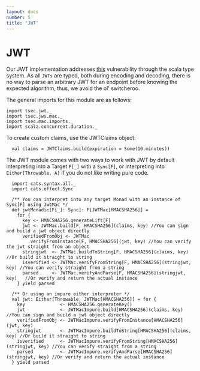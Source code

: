 ```yaml
---
layout: docs
number: 5
title: "JWT"
---
```

# JWT 

Our JWT implementation addresses [this](https://auth0.com/blog/critical-vulnerabilities-in-json-web-token-libraries/) vulnerability
through the scala type system. As all `JWTs` are typed, both during encoding and decoding, there is no way to parse an arbitrary JWT for
an endpoint before knowing the expected algorithm, thus, we avoid the ol' switcheroo.

The general imports for this module are as follows:
```tut:silent
import tsec.jwt._
import tsec.jws.mac._
import tsec.mac.imports._
import scala.concurrent.duration._
```

To create custom claims, use the JWTClaims object:

```tut
  val claims = JWTClaims.build(expiration = Some(10.minutes))
```

The JWT module comes with two ways to work with JWT by default interpreting
 into a Target `F[_]` with a `Sync[F]`, or interpreting into `Either[Throwable, A]`
 if you do not like writing pure code.
 
```tut:silent
  import cats.syntax.all._
  import cats.effect.Sync

  /** You can interpret into any target Monad with an instance of Sync[F] using JwtMac */
  def jwtMonadic[F[_]: Sync]: F[JWTMac[HMACSHA256]] =
    for {
      key <- HMACSHA256.generateLift[F]
      jwt <- JWTMac.build[F, HMACSHA256](claims, key) //You can sign and build a jwt object directly
      verifiedFromObj <- JWTMac
        .verifyFromInstance[F, HMACSHA256](jwt, key) //You can verify the jwt straight from an object
      stringjwt  <- JWTMac.buildToString[F, HMACSHA256](claims, key)       //Or build it straight to string
      isverified <- JWTMac.verifyFromString[F, HMACSHA256](stringjwt, key) //You can verify straight from a string
      parsed     <- JWTMac.verifyAndParse[F, HMACSHA256](stringjwt, key)   //Or verify and return the actual instance
    } yield parsed

  /** Or using an impure either interpreter */
  val jwt: Either[Throwable, JWTMac[HMACSHA256]] = for {
    key             <- HMACSHA256.generateKey()
    jwt             <- JWTMacImpure.build[HMACSHA256](claims, key) //You can sign and build a jwt object directly
    verifiedFromObj <- JWTMacImpure.verifyFromInstance[HMACSHA256](jwt, key)
    stringjwt       <- JWTMacImpure.buildToString[HMACSHA256](claims, key) //Or build it straight to string
    isverified      <- JWTMacImpure.verifyFromString[HMACSHA256](stringjwt, key) //You can verify straight from a string
    parsed          <- JWTMacImpure.verifyAndParse[HMACSHA256](stringjwt, key) //Or verify and return the actual instance
  } yield parsed
```
